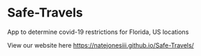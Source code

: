 # Safe-Travels
App to determine covid-19 restrictions for Florida, US locations

View our website here https://natejonesiii.github.io/Safe-Travels/

